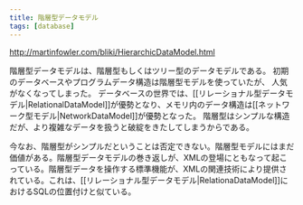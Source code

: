 ```yaml
---
title: 階層型データモデル
tags: [database]
---
```


http://martinfowler.com/bliki/HierarchicDataModel.html

階層型データモデルは、階層型もしくはツリー型のデータモデルである。
初期のデータベースやプログラムデータ構造は階層型モデルを使っていたが、
人気がなくなってしまった。
データベースの世界では、[[リレーショナル型データモデル|RelationalDataModel]]が優勢となり、メモリ内のデータ構造は[[ネットワーク型モデル|NetworkDataModel]]が優勢となった。
階層型はシンプルな構造だが、より複雑なデータを扱うと破綻をきたしてしまうからである。

今なお、階層型がシンプルだということは否定できない。階層型モデルにはまだ価値がある。階層型データモデルの巻き返しが、XMLの登場にともなって起こっている。階層型データを操作する標準機能が、XMLの関連技術により提供されている。これは、[[リレーショナル型データモデル|RelationaDataModel]]におけるSQLの位置付けと似ている。
